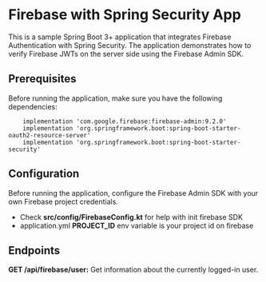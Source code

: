 # Firebase with Spring Security App
This is a sample Spring Boot 3+ application that integrates Firebase Authentication with Spring Security. The application demonstrates how to verify Firebase JWTs on the server side using the Firebase Admin SDK.

## Prerequisites
Before running the application, make sure you have the following dependencies:
```
    implementation 'com.google.firebase:firebase-admin:9.2.0'
    implementation 'org.springframework.boot:spring-boot-starter-oauth2-resource-server'
    implementation 'org.springframework.boot:spring-boot-starter-security'
```

## Configuration
Before running the application, configure the Firebase Admin SDK with your own Firebase project credentials.

- Check **src/config/FirebaseConfig.kt** for help with init firebase SDK
- application.yml **PROJECT_ID** env variable is your project id on firebase

## Endpoints
**GET /api/firebase/user:** Get information about the currently logged-in user.
